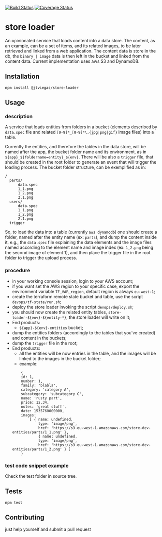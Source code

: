 [![Build Status](https://travis-ci.org/jtviegas/store-loader.svg?branch=master)](https://travis-ci.org/jtviegas/store-loader)
[![Coverage Status](https://coveralls.io/repos/github/jtviegas/store-loader/badge.svg?branch=master)](https://coveralls.io/github/jtviegas/store-loader?branch=master)

store loader
=========

An opinionated service that loads content into a data store.
The content, as an example, can be a set of items, and its related images, 
to be later retrieved and linked from a web application. 
The content data is store in the db, the `binary | image` data is then left in the bucket and linked from the content data.
Current implementation uses aws S3 and DynamoDB.

## Installation

  `npm install @jtviegas/store-loader`

## Usage

### description

A service that loads entities from folders in a bucket (elements described by `data.spec` file and related 
```[0-9]*_[0-9]*\.{jpg|png|gif}``` image files) into a table.

Currently the entities, and therefore the tables in the data store, will be named after the app, the bucket folder name and its environment,
 as in ```${app}_${foldername=entity}_${env}```.
There will be also a ```trigger``` file, that should be created in the root folder to generate an event
that will trigger the loading process.
The bucket folder structure, can be exemplified as in:

    /
      parts/
          data.spec
          1_1.png
          1_2.png
          2.1.png 
      users/  
          data.spec
          1_1.png
          1_2.png
          2.1.png
      trigger
          
So, to load the data into a table (currently `aws dynamodb`) one should create a folder, named after the entity name (ex: `parts`), and dump the content inside it, e.g., the `data.spec` file explaining the data elements and the image files named according to the element name and image index (ex: `1_2.png` being the second image of element 1),
and then place the trigger file in the root folder to trigger the upload process.

### procedure
  - in your working console session, login to your AWS account;
  - if you want set the AWS region to your specific case, export the environment variable `TF_VAR_region`, default region is always `eu-west-1`;
  - create the terraform remote state bucket and table, use the script `devops/tf-state/run.sh`;
  - deploy the store loader invoking the script `devops/deploy.sh`;
  - you should now create the related entity tables, `store-loader-${env}-${entity-*}`, the store loader will write on it;
  - End products:
    - `${app}-${env}-entities` bucket;
  - dump the entities folders (accordingly to the tables that you've created) and content in the buckets;
  - dump the `trigger` file in the root;
  - End products:
    - all the entities will be now entries in the table, and the images will be linked to the images in the bucket folder;
    - example:
    ```
        { 
        id: 1,
        number: 1,
        family: 'blabla',
        category: 'category A',
        subcategory: 'subcategory C',
        name: 'rusty part',
        price: 12.34,
        notes: 'great stuff',
        date: 1535760000000,
        images:
            [ { name: undefined,
                type: 'image/png',
                href: 'https://s3.eu-west-1.amazonaws.com/store-dev-entities/parts/1_1.png' },
                { name: undefined,
                type: 'image/png',
                href: 'https://s3.eu-west-1.amazonaws.com/store-dev-entities/parts/1_2.png' } ] 
        }
    ```
    

### test code snippet example
    
  Check the test folder in source tree.
  
## Tests

    npm test

## Contributing

just help yourself and submit a pull request
